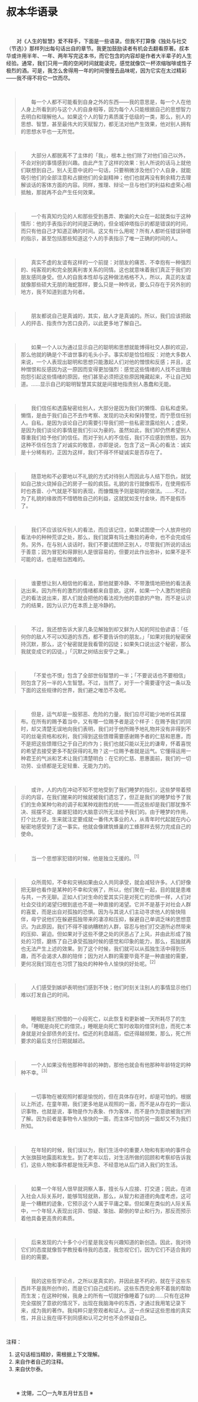 # 叔本华语录

&emsp;&emsp;

&emsp;&emsp;对《人生的智慧》爱不释手，下面是一些语录。但我不打算像《独处与社交（节选）》那样列出每句话出自的章节。我更加鼓励读者有机会去翻看原著。叔本华或许用半年、一年、两年写完这本书，而它包含的内容却是作者大半辈子的人生经验。通常，我们只用一周的空闲时间就能读完，感觉就像饮一杯浓缩咖啡或性子极烈的酒。可是，我怎么舍得用一年的时间慢慢去品味呢，因为它实在太过精彩——我不得不将它一饮而尽。

&emsp;&emsp;

>&emsp;&emsp;每一个人都不可能看到自身之外的东西——我的意思是，每一个人在他人身上所看到的与这个人的自身相等，因为每个人只能根据自己的思想智力去明白和理解他人。如果这个人的智力素质属于低级的一类，那么，别人的思想、智慧，甚至最伟大的天赋智力，都无法对他产生效果，他对别人拥有的思想水平也一无所觉。

&emsp;&emsp;

>&emsp;&emsp;大部分人都脱离不了主体的「我」，根本上他们除了对他们自己以外，不会对别的事情感到兴趣。由此产生了这样的效果：别人所说的话马上就他们联想到自己，别人无意中说的一句话，只要稍微涉及他们个人自身，就能吸引他们的全部注意和占据他们的全副精神；他们也就再没有剩余精力去理解谈话的客体方面的内容。同样，推理、辩论一旦与他们的利益和虚荣心相抵触，那就再不会产生任何效果。

&emsp;&emsp;

>&emsp;&emsp;一个有真知灼见的人和那些受到愚弄、欺骗的大众在一起就类似于这种情形：他的手表指示的时间是正确的，但全城钟塔指示的都是错误的时间，而只有他自己才知道正确的时间。这又有什么用呢？所有人都听任错误钟塔的指示，甚至包括那些知道这个人的手表指示了唯一正确的时间的人。

&emsp;&emsp;

>&emsp;&emsp;真实不虚的友谊有这样的一个前提：对朋友的痛苦、不幸抱有一种强烈的、纯客观的和完全脱离利害关系的同情。这也就意味着我们真正于我们的朋友感同身受。但人的自我本性却与这种做法格格不入，所以，真正的友谊就像那些硕大无朋的海蛇那样，要么只是一种传说，要么只存在于另外别的地方，我不知道到底为何者。

&emsp;&emsp;

>&emsp;&emsp;朋友都说自己是真诚的，其实，敌人才是真诚的。所以，我们应该把敌人的抨击、指责作为苦口良药，以此更多地了解自己。

&emsp;&emsp;

>&emsp;&emsp;如果一个人以为通过显示自己的聪明和思想就能博得社交人群的欢迎，那么他就的确是个不谙世事的毛头小子。事实却是恰恰相反：对绝大多数人来说，一个人表现出聪明和思想只能激起人们对他的憎恨和反感；并且，这种憎恨和反感因为这一原因而变得更加强烈：感觉这些情绪的人找不出理由抱怨引起这些情绪的原因，他们甚至必须把这些原因掩藏起来，不让自己知道。……显示自己的聪明智慧其实就是间接地指责别人愚蠢和无能。

&emsp;&emsp;

>&emsp;&emsp;我们信任和透露秘密给别人，大部分是因为我们的懒惰、自私和虚荣。懒惰，是由于我们自己不去作考察、发现的功夫和保持警觉，而宁愿信任别人。自私，是因为谈论自己的需要引导我们把一些私密泄露给别人；虚荣，是因为我们谈论的事情是我们引以为豪的。虽然如此，我们却仍然希望别人尊重我们给予他们的信任。而对于别人的不信任，我们不应感到愤怒，因为这种不信任包含了对诚实的敬意，亦即是说，包含了这一真心的看法：诚实是十分稀有的，正因为这样，我们不得不怀疑诚实是否存在了。

&emsp;&emsp;

>&emsp;&emsp;随意地和不必要地以不礼貌的方式对待别人而因此与人结下怨仇，就犹如自己放火烧掉自己的房子一般的疯狂。礼貌的言行就像假币，在使用假币时也吝啬、小气就是不智的表现，而慷慨施予则是聪明的做法。……不过，为了礼貌的缘故而不惜牺牲自己的利益，这就犹如支付金块，而不是假币了。

&emsp;&emsp;

>&emsp;&emsp;我们不应该驳斥别人的看法，而应该记住，如果试图使一个人放弃他的看法中的种种荒谬之处，那么，我们就算有玛土撒拉的寿命，也不会完成任务。另外，在与别人谈话时，我们不要试图矫正别人，尽管我们所说的话出于善意；因为冒犯和得罪别人是很容易的，但要对此作出弥补，如果不是不可能的话，也是相当困难的。

&emsp;&emsp;

>&emsp;&emsp;谁要想让别人相信他的看法，那他就要冷静、不带激情地把他的看法表达出来。因为所有的激烈的情绪都来自意欲。这样，如果一个人激烈地把自己的看法说出来，那人们就会把他的看法视为他的意欲的产物，而不是认识力的结果，因为认识力在本质上是冷静的。

&emsp;&emsp;

>&emsp;&emsp;不过，我还想告诉大家几条见解独到却又鲜为人知的阿拉伯谚语：「任何你的敌人不可以知道的东西，都不要告诉你的朋友。」「如果对我的秘密保持沉默，那么，这个秘密就是我看管的囚徒；如果失口说出这个秘密，那么我就变成它的囚徒。」「沉默之树结出安宁之果。」

&emsp;&emsp;

>&emsp;&emsp;「不爱也不恨」包含了全部世俗智慧的一半；「不要说话也不要相信」则包含了另一半的人生智慧。不过，当然了，对于一个需要谨守这一条以及下面的这些规律的世界，我们避之唯恐不及呢。

&emsp;&emsp;

>&emsp;&emsp;但是，运气却是一股邪恶、危险的力量，我们应尽可能少地听任其摆布。在所有的赐予着当中，又有哪一位赐予者是这个样子：在赐予我们的同时，却又清楚无误地向我们表明，我们对于他所赐予地礼物并没有非得到不可的丝毫资格和权利，我们得到这些馈赠需要感谢赐予者的仁慈和恩惠，而不是把这些馈赠归之于自己的作为；我们也就只能以无比的谦卑，怀着喜悦的希望去接受更多不配获得的礼物？这一位赐予者就是运气。它懂得运用一种君王的气派和艺术让我们清楚明白：在它的仁慈、恩惠面前，我们的一切功劳、业绩都是无足轻重、无能为力的。

&emsp;&emsp;

>&emsp;&emsp;或许，人的内在冲动不知不觉地受到了我们睡梦的指引，这些梦带着预示的内容，在我们醒来的时候就被我们遗忘了，但正是我们的睡梦给予了我们的生命某种匀称的调子和某种戏剧性的统一——而这些却是我们那犹豫不决、摇摆不定、屡屡犯错的大脑意识所无法给予我们的。由于睡梦的作用，打个比方说，生来就注定要成就一番伟大事业的人，从青年时代起就在内心秘密地感受到了这一事实。他就会像建筑蜂巢的工蜂那样去努力完成自己的使命。

&emsp;&emsp;

>&emsp;&emsp;当一个思想家犯错的时候，他是独立无援的。<sup>[1]</sup>

&emsp;&emsp;

>&emsp;&emsp;众所周知，不幸和灾祸如果由众人共同承受，就会减轻许多。人们好像把无聊也看作是某种的不幸和灾祸了，所以，他们聚在一起，目的就是患难与共，一齐无聊。正如人们对生命的爱其实只是对死亡的恐惧一样，人们对社会交往的渴望归根到底也不是一种直接的渴望。它并不是基于对社会人群的喜爱，而是出自对孤独的恐惧。因为与其说人们主动寻求他人的愉快陪伴，毋宁说他们在躲避孤独带来的凄凉和压抑，躲避自己单调乏味的思想意识。为此原因，我们不得不接纳糟糕的人群，容忍与他们打交道所必然带来的压抑、窘迫。但如果对于这些不便之处的厌恶占了上风，并由此形成了独处的习惯，磨练了自己承受孤独时候的感觉和印象的能力，那么，孤独就再也无法产生上述的效果。到了这个时候，我们就可以从孤独生活中得到乐趣，而不会渴求人群的陪伴；因为对人群的需要毕竟不是一种直接的需要，更何况我们现在也习惯了独处的种种令人愉快的好处呢。<sup>[2]</sup>

&emsp;&emsp;

>&emsp;&emsp;人们感受到嫉妒表明他们感到不快；他们时刻关注别人的事情显示他们难以打发自己的时间。

&emsp;&emsp;

>&emsp;&emsp;睡眠是我们预借的一小段死亡，以此恢复和更新被一天所耗尽了的生命。「睡眠是向死亡的借贷。」睡眠是向死亡暂时收取的借贷利息，而死亡本身就是对全部债务的支付。偿还的利息越高，偿还得越频繁，那么，死亡所要求的最后支付日期就越迟。

&emsp;&emsp;

>&emsp;&emsp;一个人如果没有他那种年龄的神韵，那他也就会有他那种年龄特定的种种不幸。<sup>[3]</sup>

&emsp;&emsp;

>&emsp;&emsp;一切事物在被观照时都是愉悦的，但在具体存在时，却是可怕的。根据以上所述，在童年期，我们更多地是从观照的一面，而不是从存在的一面认识事物，也就是说，事物是作为表象、作为客体，而不是作为意欲被我们所了解。因为前者是事物令人愉快的一面，而主体可怕的另一面却又不为我们所知。

&emsp;&emsp;

>&emsp;&emsp;在年轻的时候，我们误以为，我们生活中的重要人物和有影响的事件会大张旗鼓地露面和发生。到了老年以后，对生活所做的回顾和考察却告诉我们，这些人物和事件都是悄无声息、不经意地从后门进入我们的生活。

&emsp;&emsp;

>&emsp;&emsp;如果一个年轻人很早就洞察人事，擅长与人应接、打交道；因此，在进入社会人际关系时，能够驾轻就熟，那么，从智力和道德的角度考虑，这可是一个糟糕的迹象，它预示这个人属于平庸之辈。但如果在类似的人际关系中，一个年轻人表现出诧异、惊疑、笨拙、颠倒的举止和行为，那反而预示着他具备更高贵的素质。

&emsp;&emsp;

>&emsp;&emsp;后来发现的六十多个小行星是我没有兴趣知道的新创造。因此，我对待它们的态度就像哲学教授看待我的态度，我忽视它们，因为它们不适合我的目的的需要。

&emsp;&emsp;

>&emsp;&emsp;我的这些哲学论点，之所以是真实的，并因此是不朽的，就在于这些东西并不是我所创作的，而是它们自己成形的。这些东西完全用不着我的帮助而生发；在这种时候，我身上的所有一切就好像睡着了似的……只有在这种完全摆脱了意欲的情况下，出现在我脑海中的东西，才通过我用笔记录下来，成为我的著作。我纯粹只是旁观者和证人。这一点保证这些思维的真实性，并且让我在得不到同感和认可之时也不会怀疑自己。

&emsp;&emsp;

注释：
1. 这句话相当精妙，需根据上下文理解。
2. 来自作者自己的注释。
3. 来自伏尔泰。

&emsp;&emsp;

&emsp;&emsp;※ 沈翎，二〇一九年五月廿五日 ※